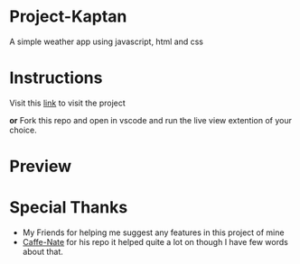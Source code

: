 # Project-Kaptan
A simple weather app using javascript, html and css

# Instructions
 Visit this [link](https://luekely.github.io/Project-Kaptan/index.html) to visit the project
 
 **or**
 Fork this repo and open in vscode and run the live view extention of your choice.
 
 # Preview
 

# Special Thanks
* My Friends for helping me suggest any features in this project of mine
* [Caffe-Nate](https://github.com/caffi-nate/Persona5-Weather-Forecast) for his repo it helped quite a lot on though I have few words about that.
